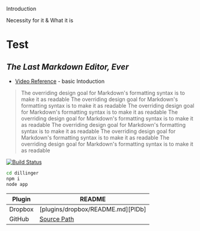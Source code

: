 Introduction

Necessity for it & What it is 

# Test

## _The Last Markdown Editor, Ever_


- [Video Reference](https://www.youtube.com/watch?v=VSapCTmw31g&list=RDVSapCTmw31g&start_radio=1) - basic Intoduction


> The overriding design goal for Markdown's
> formatting syntax is to make it as readable
> The overriding design goal for Markdown's
> formatting syntax is to make it as readable
> The overriding design goal for Markdown's
> formatting syntax is to make it as readable
> The overriding design goal for Markdown's
> formatting syntax is to make it as readable
> The overriding design goal for Markdown's
> formatting syntax is to make it as readable
> The overriding design goal for Markdown's
> formatting syntax is to make it as readable
> The overriding design goal for Markdown's
> formatting syntax is to make it as readable





[![Build Status](https://travis-ci.org/joemccann/dillinger.svg?branch=master)](https://travis-ci.org/joemccann/dillinger)


```sh
cd dillinger
npm i
node app
```

| Plugin | README |
| ------ | ------ |
| Dropbox | [plugins/dropbox/README.md][PlDb] |
| GitHub | [Source Path][PlGh] |


[PlGh]: <https://github.com/joemccann/dillinger/tree/master/plugins/github/README.md>
